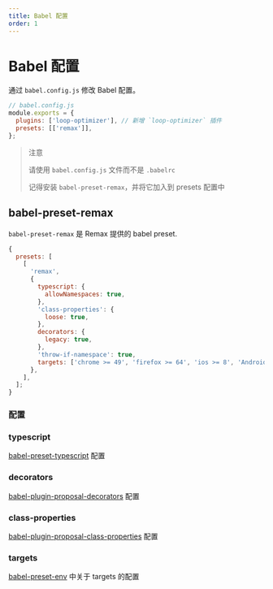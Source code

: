 ```yaml
---
title: Babel 配置
order: 1
---
```


# Babel 配置

通过 `babel.config.js` 修改 Babel 配置。

```js
// babel.config.js
module.exports = {
  plugins: ['loop-optimizer'], // 新增 `loop-optimizer` 插件
  presets: [['remax']],
};
```

> 注意
>
> 请使用 `babel.config.js` 文件而不是 `.babelrc`
>
> 记得安装 `babel-preset-remax`，并将它加入到 presets 配置中

## babel-preset-remax

`babel-preset-remax` 是 Remax 提供的 babel preset.

```js
{
  presets: [
    [
      'remax',
      {
        typescript: {
          allowNamespaces: true,
        },
        'class-properties': {
          loose: true,
        },
        decorators: {
          legacy: true,
        },
        'throw-if-namespace': true,
        targets: ['chrome >= 49', 'firefox >= 64', 'ios >= 8', 'Android > 4.4'],
      },
    ],
  ];
}
```

### 配置

### typescript

[babel-preset-typescript](https://babeljs.io/docs/en/babel-preset-typescript) 配置

### decorators

[babel-plugin-proposal-decorators](https://babeljs.io/docs/en/babel-plugin-proposal-decorators) 配置

### class-properties

[babel-plugin-proposal-class-properties](https://babeljs.io/docs/en/babel-plugin-proposal-class-properties) 配置

### targets

[babel-preset-env](https://www.babeljs.cn/docs/babel-preset-env#targets) 中关于 targets 的配置
